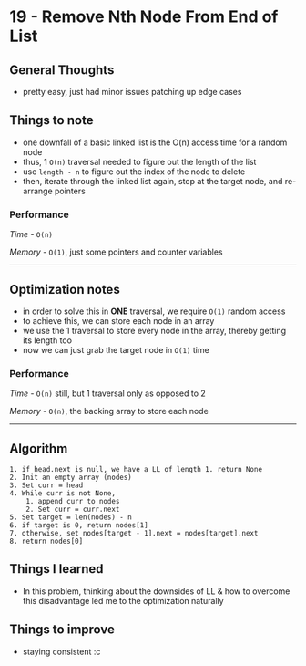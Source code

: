 # 19 - Remove Nth Node From End of List

## General Thoughts
- pretty easy, just had minor issues patching up edge cases

## Things to note
- one downfall of a basic linked list is the O(n) access time for a random node
- thus, 1 `O(n)` traversal needed to figure out the length of the list
- use `length - n` to figure out the index of the node to delete
- then, iterate through the linked list again, stop at the target node, and re-arrange pointers

### Performance

*Time* - `O(n)`

*Memory* - `O(1)`, just some pointers and counter variables

---

## Optimization notes
- in order to solve this in **ONE** traversal, we require `O(1)` random access
- to achieve this, we can store each node in an array
- we use the 1 traversal to store every node in the array, thereby getting its length too
- now we can just grab the target node in `O(1)` time

### Performance

*Time* - `O(n)` still, but 1 traversal only as opposed to 2

*Memory* - `O(n)`, the backing array to store each node

---

## Algorithm
```
1. if head.next is null, we have a LL of length 1. return None
2. Init an empty array (nodes)
3. Set curr = head
4. While curr is not None,
    1. append curr to nodes
    2. Set curr = curr.next
5. Set target = len(nodes) - n
6. if target is 0, return nodes[1]
7. otherwise, set nodes[target - 1].next = nodes[target].next
8. return nodes[0] 
```
## Things I learned
- In this problem, thinking about the downsides of LL & how to overcome this disadvantage led me to the optimization naturally

## Things to improve
- staying consistent :c